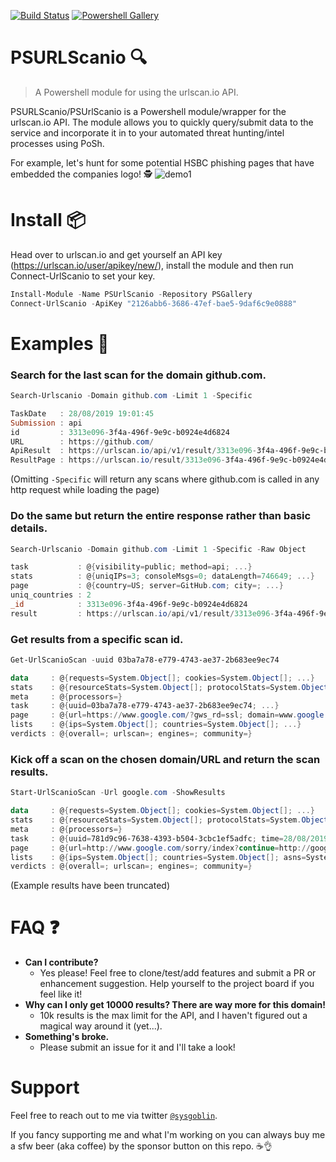 [![Build Status](https://dev.azure.com/cbaylissmk2/github%20projects/_apis/build/status/sysgoblin.PSURLScanio?branchName=dev)](https://dev.azure.com/cbaylissmk2/github%20projects/_build/latest?definitionId=2&branchName=dev)
[![Powershell Gallery](https://img.shields.io/badge/PSGallery-0.5-yellow)](https://www.powershellgallery.com/packages/PSUrlScanio/0.5)

# PSURLScanio 🔍
> A Powershell module for using the urlscan.io API.

PSURLScanio/PSUrlScanio is a Powershell module/wrapper for the urlscan.io API. The module allows you to quickly query/submit data to the service and incorporate it in to your automated threat hunting/intel processes using PoSh.

For example, let's hunt for some potential HSBC phishing pages that have embedded the companies logo! 🕵️‍
![demo1](https://i.imgur.com/wcCeW1D.gif)

# Install 📦
Head over to urlscan.io and get yourself an API key (https://urlscan.io/user/apikey/new/), install the module and then run Connect-UrlScanio to set your key.
```powershell
Install-Module -Name PSUrlScanio -Repository PSGallery
Connect-UrlScanio -ApiKey "2126abb6-3686-47ef-bae5-9daf6c9e0888"
```

# Examples 📜
### Search for the last scan for the domain github.com.
```powershell
Search-Urlscanio -Domain github.com -Limit 1 -Specific

TaskDate   : 28/08/2019 19:01:45
Submission : api
id         : 3313e096-3f4a-496f-9e9c-b0924e4d6824
URL        : https://github.com/
ApiResult  : https://urlscan.io/api/v1/result/3313e096-3f4a-496f-9e9c-b0924e4d6824
ResultPage : https://urlscan.io/result/3313e096-3f4a-496f-9e9c-b0924e4d6824
```
(Omitting ```-Specific``` will return any scans where github.com is called in any http request while loading the page)

### Do the same but return the entire response rather than basic details.
```powershell
Search-Urlscanio -Domain github.com -Limit 1 -Specific -Raw Object

task           : @{visibility=public; method=api; ...}
stats          : @{uniqIPs=3; consoleMsgs=0; dataLength=746649; ...}
page           : @{country=US; server=GitHub.com; city=; ...}
uniq_countries : 2
_id            : 3313e096-3f4a-496f-9e9c-b0924e4d6824
result         : https://urlscan.io/api/v1/result/3313e096-3f4a-496f-9e9c-b0924e4d6824
```

### Get results from a specific scan id.
```powershell
Get-UrlScanioScan -uuid 03ba7a78-e779-4743-ae37-2b683ee9ec74

data     : @{requests=System.Object[]; cookies=System.Object[]; ...}
stats    : @{resourceStats=System.Object[]; protocolStats=System.Object[]; ...}
meta     : @{processors=}
task     : @{uuid=03ba7a78-e779-4743-ae37-2b683ee9ec74; ...}
page     : @{url=https://www.google.com/?gws_rd=ssl; domain=www.google.com; ...}
lists    : @{ips=System.Object[]; countries=System.Object[]; ...}
verdicts : @{overall=; urlscan=; engines=; community=}
```

### Kick off a scan on the chosen domain/URL and return the scan results.
```powershell
Start-UrlScanioScan -Url google.com -ShowResults

data     : @{requests=System.Object[]; cookies=System.Object[]; ...}
stats    : @{resourceStats=System.Object[]; protocolStats=System.Object[]; tlsStats=System.Object[]; ...}
meta     : @{processors=}
task     : @{uuid=781d9c96-7638-4393-b504-3cbc1ef5adfc; time=28/08/2019 19:58:22; ...}
page     : @{url=http://www.google.com/sorry/index?continue=http://google.com/&q=EhAqAQT4AZJUFAAAAAAAAAACGN65m-sFIhkA8aeDS4ML-09ouMDyyvDlbF81DD9ZWHvMMgFy; ...}
lists    : @{ips=System.Object[]; countries=System.Object[]; asns=System.Object[]; domains=System.Object[]; servers=System.Object[]; urls=System.Object[]; linkDomains=System.Object[]; certificates=System.Object[]; hashes=System.Object[]}
verdicts : @{overall=; urlscan=; engines=; community=}
```

(Example results have been truncated)

# FAQ ❓

 - **Can I contribute?**
   - Yes please! Feel free to clone/test/add features and submit a PR or enhancement suggestion. Help yourself to the project board if you feel like it!
 - **Why can I only get 10000 results? There are way more for this domain!**
   - 10k results is the max limit for the API, and I haven't figured out a magical way around it (yet...).
 - **Something's broke.**
   - Please submit an issue for it and I'll take a look!

# Support

Feel free to reach out to me via twitter <a href="https://twitter.com/sysgoblin" target="_blank">`@sysgoblin`</a>.

If you fancy supporting me and what I'm working on you can always buy me a sfw beer (aka coffee) by the sponsor button on this repo. ☕👌